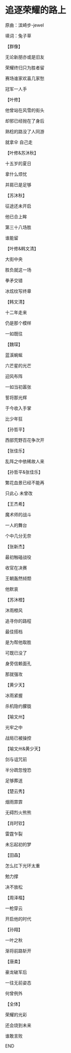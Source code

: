 # 追逐荣耀的路上

原曲：滨崎步-jewel

填词：兔子草



【群像】

无论新朋亦或是旧友

荣耀终归只为胜者留

赛场谁家欢喜几家愁

冠军一人手

【叶修】

他曾站在风雪的街头

却邪已经抛在了身后

熟稔的路没了人同游

就拿伞 自己走

【叶修&苏沐秋】

十五岁的夏日

拿什么烦忧

并肩已是足够

【苏沐秋】

征途还未开启

他已合上眸

第三十八场胜

谁能留

【叶修&韩文清】

大街中央

胜负就这一场

拳矛交错

冰炫纹写终章

【韩文清】

十二年走来

仍是那个模样

一如既往

【魏琛】

蓝溪蜿蜒

六芒星的光芒

迎风布阵

一如当初嚣张

誓将那光辉

于今收入手掌

比少年狂



【孙哲平】

西部荒野百花争次开

【张佳乐】

乱阵之中依稀故人来

【孙哲平&张佳乐】

繁花血景已经不能再

只此心 未曾改

【王杰希】

魔术师的战斗

一人的舞台

个中几分无奈

【张新杰】

最初触碰战役

收官在决赛

王朝轰然倾颓

他默哀

【苏沐橙】

沐雨橙风

追寻你的路程

最佳搭档

是为帮他取胜

可既已没了

身旁信赖面孔

那就强攻

【黄少天】

冰雨紧握

杀机隐约朦胧

【喻文州】

光牢之中

战局已被操控

【喻文州&黄少天】

剑与诅咒前

半分疏忽惶恐

足够葬送

【楚云秀】

烟雨霏霏

无碍烈火熊熊

【肖时钦】

雷霆乍裂

未忘起初的梦

【田森】

怎么扛下光环太重

勉力撑

决不放松



【周泽楷】

一枪穿云

开启他的时代

【孙翔】

一叶之秋

渐将前路斩开

【唐柔】

豪龙破军后

一往无前姿态

何曾例外

【全体】

荣耀的光彩

还会烧到未来

谁敢言败



END
